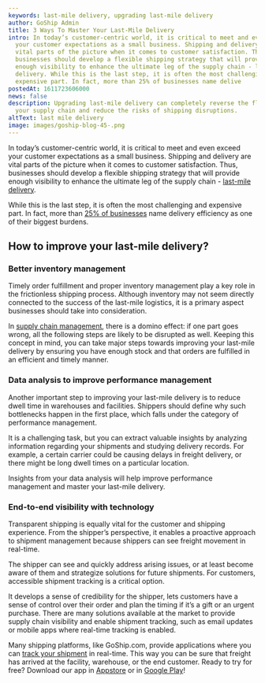 ```yaml
---
keywords: last-mile delivery, upgrading last-mile delivery
author: GoShip Admin
title: 3 Ways To Master Your Last-Mile Delivery
intro: In today’s customer-centric world, it is critical to meet and even exceed
  your customer expectations as a small business. Shipping and delivery are
  vital parts of the picture when it comes to customer satisfaction. Thus,
  businesses should develop a flexible shipping strategy that will provide
  enough visibility to enhance the ultimate leg of the supply chain - last-mile
  delivery. While this is the last step, it is often the most challenging and
  expensive part. In fact, more than 25% of businesses name delive
postedAt: 1611723606000
news: false
description: Upgrading last-mile delivery can completely reverse the flow of
  your supply chain and reduce the risks of shipping disruptions.
altText: last mile delivery
image: images/goship-blog-45-.png
---
```

In today’s customer-centric world, it is critical to meet and even exceed your customer expectations as a small business. Shipping and delivery are vital parts of the picture when it comes to customer satisfaction. Thus, businesses should develop a flexible shipping strategy that will provide enough visibility to enhance the ultimate leg of the supply chain - [last-mile delivery](https://www.goship.com/blog/last-mile-delivery-improve-service/). 

While this is the last step, it is often the most challenging and expensive part. In fact, more than [25% of businesses](https://www.linkedin.com/pulse/last-mile-bearing-brunt-ecommerce-boom-danielle-horsnell/?published=t) name delivery efficiency as one of their biggest burdens.

## How to improve your last-mile delivery?

### Better inventory management

Timely order fulfillment and proper inventory management play a key role in the frictionless shipping process. Although inventory may not seem directly connected to the success of the last-mile logistics, it is a primary aspect businesses should take into consideration. 

In [supply chain management](https://www.goship.com/blog/make-your-supply-chain-management-more-efficient/), there is a domino effect: if one part goes wrong, all the following steps are likely to be disrupted as well. Keeping this concept in mind, you can take major steps towards improving your last-mile delivery by ensuring you have enough stock and that orders are fulfilled in an efficient and timely manner.

### Data analysis to improve performance management

Another important step to improving your last-mile delivery is to reduce dwell time in warehouses and facilities. Shippers should define why such bottlenecks happen in the first place, which falls under the category of performance management. 

It is a challenging task, but you can extract valuable insights by analyzing information regarding your shipments and studying delivery records. For example, a certain carrier could be causing delays in freight delivery, or there might be long dwell times on a particular location. 

Insights from your data analysis will help improve performance management and master your last-mile delivery.

### End-to-end visibility with technology

Transparent shipping is equally vital for the customer and shipping experience. From the shipper’s perspective, it enables a proactive approach to shipment management because shippers can see freight movement in real-time. 

The shipper can see and quickly address arising issues, or at least become aware of them and strategize solutions for future shipments. For customers, accessible shipment tracking is a critical option. 

It develops a sense of credibility for the shipper, lets customers have a sense of control over their order and plan the timing if it’s a gift or an urgent purchase. There are many solutions available at the market to provide supply chain visibility and enable shipment tracking, such as email updates or mobile apps where real-time tracking is enabled. 

Many shipping platforms, like GoShip.com, provide applications where you can [track your shipment](https://www.goship.com/resources/app/) in real-time. This way you can be sure that freight has arrived at the facility, warehouse, or the end customer. Ready to try for free? Download our app in [Appstore](https://apps.apple.com/us/app/goship-on-demand-shipment-app/id1474834855) or in [Google Play](https://play.google.com/store/apps/details?id=com.goship)!